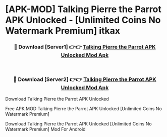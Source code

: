 # [APK-MOD] Talking Pierre the Parrot APK Unlocked - [Unlimited Coins No Watermark Premium] itkax



<div align="center">
<h3>🔴 Download [Server1] 👉👉 <a href="https://momento.my/?title=Talking_Pierre_the_Parrot_APK_Unlocked">Talking Pierre the Parrot APK Unlocked Mod Apk</a></h3><br>

<h3>🔴 Download [Server2] 👉👉 <a href="https://momento.my/?title=Talking_Pierre_the_Parrot_APK_Unlocked">Talking Pierre the Parrot APK Unlocked Mod Apk</a></h3>
</div>



Download Talking Pierre the Parrot APK Unlocked 

Free APK MOD Talking Pierre the Parrot APK Unlocked [Unlimited Coins No Watermark Premium]

Download Talking Pierre the Parrot APK Unlocked [Unlimited Coins No Watermark Premium] Mod For Android
